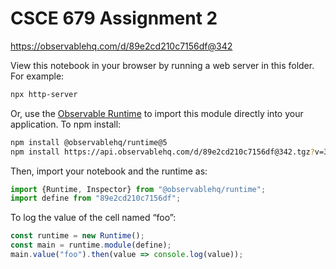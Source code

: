 # CSCE 679 Assignment 2

https://observablehq.com/d/89e2cd210c7156df@342

View this notebook in your browser by running a web server in this folder. For
example:

~~~sh
npx http-server
~~~

Or, use the [Observable Runtime](https://github.com/observablehq/runtime) to
import this module directly into your application. To npm install:

~~~sh
npm install @observablehq/runtime@5
npm install https://api.observablehq.com/d/89e2cd210c7156df@342.tgz?v=3
~~~

Then, import your notebook and the runtime as:

~~~js
import {Runtime, Inspector} from "@observablehq/runtime";
import define from "89e2cd210c7156df";
~~~

To log the value of the cell named “foo”:

~~~js
const runtime = new Runtime();
const main = runtime.module(define);
main.value("foo").then(value => console.log(value));
~~~
